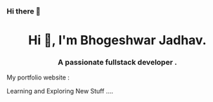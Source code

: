 ### Hi there 👋

<h1 align="center">Hi 👋, I'm Bhogeshwar Jadhav.</h1>
<h3 align="center">A passionate fullstack developer .</h3>

My portfolio website : 


<!-- <h3 align="left">Connect with me:</h3>
https://x.com/Bhogeshwar7
<p align="left">
<a href="https://twitter.com/bhogeshwar7" target="blank"><img align="center" src="https://raw.githubusercontent.com/rahuldkjain/github-profile-readme-generator/master/src/images/icons/Social/twitter.svg" alt="bhogeshwar7" height="30" width="40" /></a>
</p> -->
Learning and Exploring New Stuff ....
